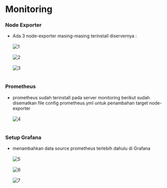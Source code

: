 # Monitoring
### Node Exporter
- Ada 3 node-exporter masing-masing terinstall diservernya :<br><br>![1](https://github.com/darblietz/devops17-FinalTask--M-Yusuf-Haidar-/assets/98991080/1759240e-7d62-419f-a926-3980ecfaac07)<br><br>
![2](https://github.com/darblietz/devops17-FinalTask--M-Yusuf-Haidar-/assets/98991080/ce9c5fc7-3958-43de-9505-02acfb37a8dd)<br><br>![3](https://github.com/darblietz/devops17-FinalTask--M-Yusuf-Haidar-/assets/98991080/34114e0e-40e9-4112-965e-1e763ce9c5d7)
<br><br>
### Prometheus
- prometheus sudah terinstall pada server monitoring berikut sudah disematkan file config prometheus.yml untuk penambahan target node-exporter <br><br>
![4](https://github.com/darblietz/devops17-FinalTask--M-Yusuf-Haidar-/assets/98991080/542ff046-783c-4f91-8067-ed71454ded41)<br><br>

### Setup Grafana
- menambahkan data source prometheus terlebih dahulu di Grafana <br><br>![5](https://github.com/darblietz/devops17-FinalTask--M-Yusuf-Haidar-/assets/98991080/ab635b4c-9918-4ce2-adb9-a7474458c181)
<br><br>![6](https://github.com/darblietz/devops17-FinalTask--M-Yusuf-Haidar-/assets/98991080/0586ed7b-2b72-45d3-8d58-11ad97d5be64)<br><br>![7](https://github.com/darblietz/devops17-FinalTask--M-Yusuf-Haidar-/assets/98991080/47eab3da-dd73-44d7-ac41-960a1f7dcd25)






